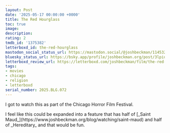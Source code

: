 ```yaml
---
layout: Post
date: '2025-05-17 00:00:00 +0000'
title: The Red Hourglass
toc: true
image:
description:
rating: 2
tmdb_id: '1375382'
letterboxd_id: the-red-hourglass
mastodon_social_status_url: https://mastodon.social/@joshbeckman/114532885513575804
bluesky_status_url: https://bsky.app/profile/joshbeckman.org/post/3lpiualc5cg2j
letterboxd_review_url: https://letterboxd.com/joshbeckman/film/the-red-hourglass/
tags:
- movies
- chicago
- religion
- letterboxd
serial_number: 2025.BLG.072
---
```

 <p>I got to watch this as part of the Chicago Horror Film Festival.</p><p>I feel like this could be expanded into a feature that has half of [_Saint Maud_](https://www.joshbeckman.org/blog/watching/saint-maud) and half of _Hereditary_ and that would be fun.</p> 
